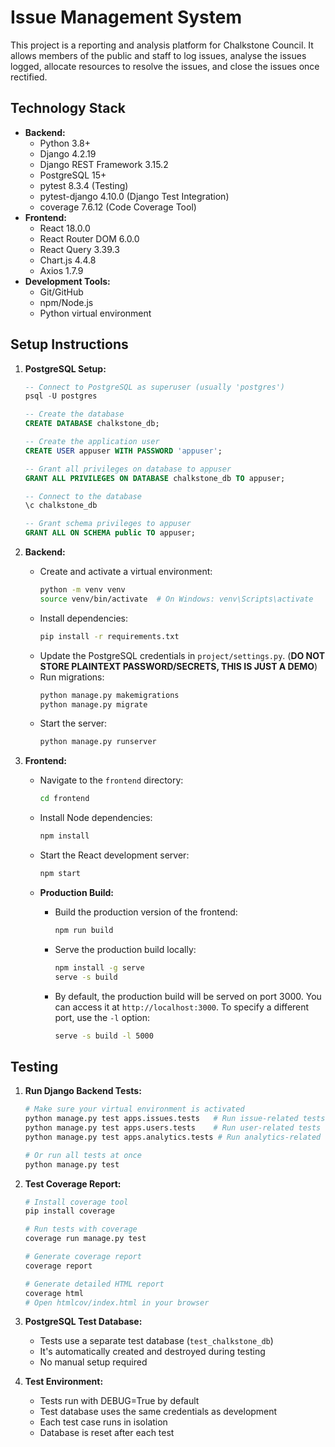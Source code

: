 # Issue Management System

This project is a reporting and analysis platform for Chalkstone Council. It allows members of the public and staff to log issues, analyse the issues logged, allocate resources to resolve the issues, and close the issues once rectified.

## Technology Stack
- **Backend:**
  - Python 3.8+
  - Django 4.2.19
  - Django REST Framework 3.15.2
  - PostgreSQL 15+
  - pytest 8.3.4 (Testing)
  - pytest-django 4.10.0 (Django Test Integration)
  - coverage 7.6.12 (Code Coverage Tool)
- **Frontend:**
  - React 18.0.0
  - React Router DOM 6.0.0
  - React Query 3.39.3
  - Chart.js 4.4.8
  - Axios 1.7.9
- **Development Tools:**
  - Git/GitHub
  - npm/Node.js
  - Python virtual environment

## Setup Instructions

1. **PostgreSQL Setup:**
   ```sql
   -- Connect to PostgreSQL as superuser (usually 'postgres')
   psql -U postgres

   -- Create the database
   CREATE DATABASE chalkstone_db;

   -- Create the application user
   CREATE USER appuser WITH PASSWORD 'appuser';

   -- Grant all privileges on database to appuser
   GRANT ALL PRIVILEGES ON DATABASE chalkstone_db TO appuser;

   -- Connect to the database
   \c chalkstone_db

   -- Grant schema privileges to appuser
   GRANT ALL ON SCHEMA public TO appuser;
   ```

2. **Backend:**
   - Create and activate a virtual environment:
     ```bash
     python -m venv venv
     source venv/bin/activate  # On Windows: venv\Scripts\activate
     ```
   - Install dependencies:
     ```bash
     pip install -r requirements.txt
     ```
   - Update the PostgreSQL credentials in `project/settings.py`. (**DO NOT STORE PLAINTEXT PASSWORD/SECRETS, THIS IS JUST A DEMO**)
   - Run migrations:
     ```bash
     python manage.py makemigrations
     python manage.py migrate
     ```
   - Start the server:
     ```bash
     python manage.py runserver
     ```

3. **Frontend:**
   - Navigate to the `frontend` directory:
     ```bash
     cd frontend
     ```
   - Install Node dependencies:
     ```bash
     npm install
     ```
   - Start the React development server:
     ```bash
     npm start
     ```

   - **Production Build:**
     - Build the production version of the frontend:
       ```bash
       npm run build
       ```
     - Serve the production build locally:
       ```bash
       npm install -g serve
       serve -s build
       ```
     - By default, the production build will be served on port 3000. You can access it at `http://localhost:3000`. To specify a different port, use the `-l` option:
       ```bash
       serve -s build -l 5000
       ```

## Testing
1. **Run Django Backend Tests:**
   ```bash
   # Make sure your virtual environment is activated
   python manage.py test apps.issues.tests   # Run issue-related tests
   python manage.py test apps.users.tests    # Run user-related tests
   python manage.py test apps.analytics.tests # Run analytics-related tests
   
   # Or run all tests at once
   python manage.py test
   ```

2. **Test Coverage Report:**
   ```bash
   # Install coverage tool
   pip install coverage

   # Run tests with coverage
   coverage run manage.py test
   
   # Generate coverage report
   coverage report
   
   # Generate detailed HTML report
   coverage html
   # Open htmlcov/index.html in your browser
   ```

3. **PostgreSQL Test Database:**
   - Tests use a separate test database (`test_chalkstone_db`)
   - It's automatically created and destroyed during testing
   - No manual setup required

4. **Test Environment:**
   - Tests run with DEBUG=True by default
   - Test database uses the same credentials as development
   - Each test case runs in isolation
   - Database is reset after each test
